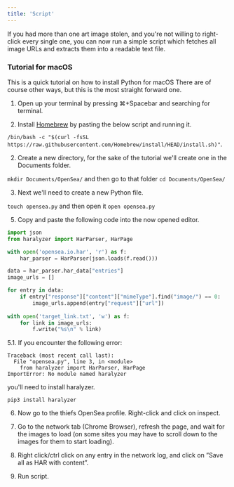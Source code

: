 ```yaml
---
title: 'Script'
---
```


If you had more than one art image stolen, and you're not willing to right-click every single one, you can now run a simple script which fetches all image URLs and extracts them into a readable text file.

### Tutorial for macOS

This is a quick tutorial on how to install Python for macOS
There are of course other ways, but this is the most straight forward one.

1. Open up your terminal by pressing ⌘+Spacebar and searching for terminal.

2. Install [Homebrew](https://brew.sh) by pasting the below script and running it.

`/bin/bash -c "$(curl -fsSL https://raw.githubusercontent.com/Homebrew/install/HEAD/install.sh)"`.

2. Create a new directory, for the sake of the tutorial we'll create one in the Documents folder.

`mkdir Documents/OpenSea/` and then go to that folder `cd Documents/OpenSea/`

3.  Next we'll need to create a new Python file.

`touch opensea.py`
and then open it
`open opensea.py`

5. Copy and paste the following code into the now opened editor.

```python
import json
from haralyzer import HarParser, HarPage

with open('opensea.io.har', 'r') as f:
    har_parser = HarParser(json.loads(f.read()))

data = har_parser.har_data["entries"]
image_urls = []

for entry in data:
    if entry["response"]["content"]["mimeType"].find("image/") == 0:
        image_urls.append(entry["request"]["url"])
     
with open('target_link.txt', 'w') as f:
    for link in image_urls:
        f.write("%s\n" % link)
```

5.1. If you encounter the following error:
```
Traceback (most recent call last):
  File "opensea.py", line 3, in <module>
    from haralyzer import HarParser, HarPage
ImportError: No module named haralyzer
```

you'll need to install haralyzer.

`pip3 install haralyzer`

6. Now go to the thiefs OpenSea profile. Right-click and click on inspect.

7. Go to the network tab (Chrome Browser), refresh the page, and wait for the images to load (on some sites you may have to scroll down to the images for them to start loading).

7. Right click/ctrl click on any entry in the network log, and click on ”Save all as HAR with content”.

8. Run script.